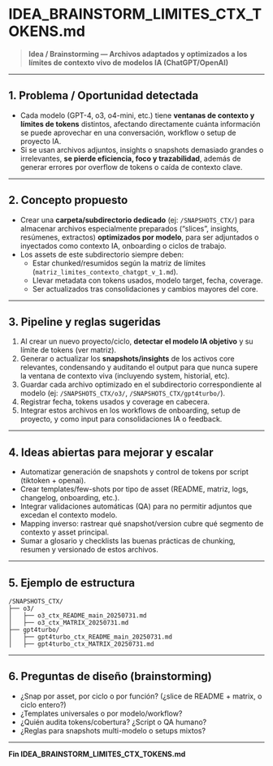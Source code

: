 # IDEA\_BRAINSTORM\_LIMITES\_CTX\_TOKENS.md

> **Idea / Brainstorming — Archivos adaptados y optimizados a los límites de contexto vivo de modelos IA (ChatGPT/OpenAI)**

---

## 1. Problema / Oportunidad detectada

- Cada modelo (GPT-4, o3, o4-mini, etc.) tiene **ventanas de contexto y límites de tokens** distintos, afectando directamente cuánta información se puede aprovechar en una conversación, workflow o setup de proyecto IA.
- Si se usan archivos adjuntos, insights o snapshots demasiado grandes o irrelevantes, **se pierde eficiencia, foco y trazabilidad**, además de generar errores por overflow de tokens o caída de contexto clave.

---

## 2. Concepto propuesto

- Crear una **carpeta/subdirectorio dedicado** (ej: `/SNAPSHOTS_CTX/`) para almacenar archivos especialmente preparados (“slices”, insights, resúmenes, extractos) **optimizados por modelo**, para ser adjuntados o inyectados como contexto IA, onboarding o ciclos de trabajo.
- Los assets de este subdirectorio siempre deben:
  - Estar chunked/resumidos según la matriz de límites (`matriz_limites_contexto_chatgpt_v_1.md`).
  - Llevar metadata con tokens usados, modelo target, fecha, coverage.
  - Ser actualizados tras consolidaciones y cambios mayores del core.

---

## 3. Pipeline y reglas sugeridas

1. Al crear un nuevo proyecto/ciclo, **detectar el modelo IA objetivo** y su límite de tokens (ver matriz).
2. Generar o actualizar los **snapshots/insights** de los activos core relevantes, condensando y auditando el output para que nunca supere la ventana de contexto viva (incluyendo system, historial, etc).
3. Guardar cada archivo optimizado en el subdirectorio correspondiente al modelo (ej: `/SNAPSHOTS_CTX/o3/`, `/SNAPSHOTS_CTX/gpt4turbo/`).
4. Registrar fecha, tokens usados y coverage en cabecera.
5. Integrar estos archivos en los workflows de onboarding, setup de proyecto, y como input para consolidaciones IA o feedback.

---

## 4. Ideas abiertas para mejorar y escalar

- Automatizar generación de snapshots y control de tokens por script (tiktoken + openai).
- Crear templates/few-shots por tipo de asset (README, matriz, logs, changelog, onboarding, etc.).
- Integrar validaciones automáticas (QA) para no permitir adjuntos que excedan el contexto modelo.
- Mapping inverso: rastrear qué snapshot/version cubre qué segmento de contexto y asset principal.
- Sumar a glosario y checklists las buenas prácticas de chunking, resumen y versionado de estos archivos.

---

## 5. Ejemplo de estructura

```
/SNAPSHOTS_CTX/
├── o3/
│   ├── o3_ctx_README_main_20250731.md
│   ├── o3_ctx_MATRIX_20250731.md
├── gpt4turbo/
│   ├── gpt4turbo_ctx_README_main_20250731.md
│   ├── gpt4turbo_ctx_MATRIX_20250731.md
```

---

## 6. Preguntas de diseño (brainstorming)

- ¿Snap por asset, por ciclo o por función? (¿slice de README + matrix, o ciclo entero?)
- ¿Templates universales o por modelo/workflow?
- ¿Quién audita tokens/cobertura? ¿Script o QA humano?
- ¿Reglas para snapshots multi-modelo o setups mixtos?

---

**Fin IDEA\_BRAINSTORM\_LIMITES\_CTX\_TOKENS.md**

